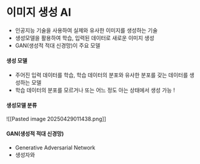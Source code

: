 # 이미지 생성 AI
- 인공지능 기술을 사용하여 실제와 유사한 이미지를 생성하는 기술
- 생성모델을 활용하여 학습, 입력된 데이터로 새로운 이미지 생성
- GAN(생성적 적대 신경망)이 주요 모델

#### 생성 모델
- 주어진 입력 데이터를 학습, 학습 데이터의 분포와 유사한 분포를 갖는 데이터를 생성하는 모델
- 학습 데이터의 분포를 모르거나 또는 어느 정도 아는 상태에서 생성 가능  !
 
#### 생성모델 분류
![[Pasted image 20250429011438.png]]

#### GAN(생성적 적대 신경망)
- Generative Adversarial Network
- 생성자와 